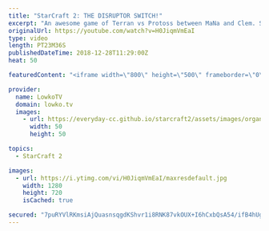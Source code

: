 ```yaml
---
title: "StarCraft 2: THE DISRUPTOR SWITCH!"
excerpt: "An awesome game of Terran vs Protoss between MaNa and Clem. Subscribe for more videos: http://lowko.tv/youtube Battlecruiser games: https://youtu.be/l-bX-iu7AZ0  Rather than transitioning towards the much more common High Templar, MaNa decides to focus on Colossus and then lots of Disruptors. An awesome"
originalUrl: https://youtube.com/watch?v=H0JiqmVmEaI
type: video
length: PT23M36S
publishedDateTime: 2018-12-28T11:29:00Z
heat: 50

featuredContent: "<iframe width=\"800\" height=\"500\" frameborder=\"0\" src=\"https://www.youtube.com/embed/H0JiqmVmEaI\" allow=\"accelerometer; autoplay; encrypted-media; gyroscope; picture-in-picture\" allowfullscreen></iframe>"

provider:
  name: LowkoTV
  domain: lowko.tv
  images:
    - url: https://everyday-cc.github.io/starcraft2/assets/images/organizations/lowko.tv-50x50.jpg
      width: 50
      height: 50

topics:
  - StarCraft 2

images:
  - url: https://i.ytimg.com/vi/H0JiqmVmEaI/maxresdefault.jpg
    width: 1280
    height: 720
    isCached: true

secured: "7puRYVlRKmsiAjQuasnsqgdKShvr1i8RNK87vkOUX+I6hCxbQsA54/ifB4hUgwNfFbM9UB2HMyYfCK5ZCGQ68Y1uRQi8Qp0XnflOXPPA6ZyVIyTDS6wDqFxJFbPqYIRNZ2APdM1vJQc90nhZ6xB9jdrNiBtXgackVIcFSfq6e32tBMYAo8zxSos/vqGnCA5ZLtX8vQj8SNg1B03DsibEwRBWaH+Q9gMwt7UeuEf5QtPmGv/mF+T0cdppZEKDwJGxz9B4oHqK5TTyyqBbgDDa/dhJMwLVIIralPc5zhjUJCOHnBCab3cRvW6Y0Ibit4fgR17rOlyv547CVIuCz3g8mckZOD/iH4Moi3b1shC227glzNhJW8p14+/yqTCGBcILVYM3wtkuXyQfPx74TRDosXukrjQvR/2MpbO0CGeYvhI=;TeWdJ1kHdtwlQ3CKQx7KBg=="
---
```


